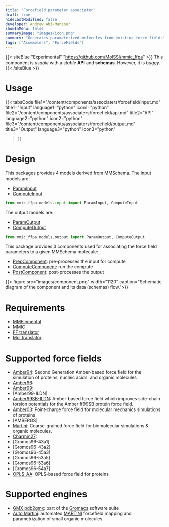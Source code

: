 ```yaml
---
title: "Forcefield parameter associater"
draft: true
hideLastModified: false
developer: Andrew Abi-Mansour
showInMenu: false
summaryImage: "images/icon.png" 
summary: "Generates parameterized molecules from existing force fields"
tags: ["Assemblers", "ForceFields"]
---
```


{{< siteBlue "Experimental" "https://github.com/MolSSI/mmic_ffpa" >}}
This component is *usable* with a *stable* **API** and **schemas**. However, it is *buggy*.
{{< /siteBlue >}}

# Usage
{{< tabsCode
    file1="/content/components/associaters/forcefield/input.md" title1="Input" language1="python" icon1="python"
    file2="/content/components/associaters/forcefield/api.md" title2="API" language2="python" icon2="python"
    file3="/content/components/associaters/forcefield/output.md" title3="Output" language3="python" icon3="python"
>}}

# Design
This packages provides 4 models derived from MMSchema. The input models are:
- [ParamInput](https://github.com/MolSSI/mmic_ffpa/blob/master/mmic_ffpa/models/input.py#L8)
- [ComputeInput](https://github.com/MolSSI/mmic_ffpa/blob/master/mmic_ffpa/models/input.py#L14)

```python
from mmic_ffpa.models.input import ParamInput, ComputeInput
```

The output models are:
- [ParamOutput](https://github.com/MolSSI/mmic_ffpa/blob/master/mmic_ffpa/models/output.py#L12)
- [ComputeOutput](https://github.com/MolSSI/mmic_ffpa/blob/master/mmic_ffpa/models/output.py#L8)

```python
from mmic_ffpa.models.output import ParamOutput, ComputeOutput
```

This package provides 3 components used for associating the force field parameters to a given MMSchema molecule: 
- [PrepComponent](https://github.com/MolSSI/mmic_ffpa/blob/master/mmic_ffpa/components/prep_component.py#L7): pre-processes the input for compute
- [ComputeComponent](https://github.com/MolSSI/mmic_ffpa/blob/master/mmic_ffpa/components/post_component.py#L5): run the compute
- [PostComponent](https://github.com/MolSSI/mmic_ffpa/blob/master/mmic_ffpa/components/post_component.py#L5): post-processes the output

{{< figure src="images/component.png" width="1120" caption="Schematic diagram of the component and its data (schemas) flow.">}}

# Requirements
- [MMElemental](https://github.com/MolSSI/MMElemental)
- [MMIC](https://github.com/MolSSI/mmic)
- [FF translator](/tags/translators)
- [Mol translator](/tags/translators)

# Supported force fields
- [Amber94](https://pubs.acs.org/doi/abs/10.1021/ja00124a002): Second Generation Amber-based force field for the simulation of proteins, nucleic acids, and organic molecules
- [Amber96](): 
- [Amber99](): 
- [Amber99-ILDN]
- [Amber99SB-ILDN](https://pubmed.ncbi.nlm.nih.gov/20408171): Amber-based force field which improves side-chain torsion potentials for the Amber ff99SB protein force field. 
- [Amber03](https://onlinelibrary.wiley.com/doi/abs/10.1002/jcc.10349): Point‐charge force field for molecular mechanics simulations of proteins
- [AMBERGS]
- [Martini](https://pubs.acs.org/doi/10.1021/jp071097f#:~:text=The%20new%20version%2C%20coined%20the,large%20number%20of%20chemical%20compounds):  Coarse-grained force field for biomolecular simulations & organic molecules.
- [Charmm27]():
- [Gromos96-43a1]
- [Gromos96-43a2]
- [Gromos96-45a3]
- [Gromos96-53a5]
- [Gromos96-53a6]
- [Gromos96-54a7]
- [OPLS-AA](https://pubs.acs.org/doi/abs/10.1021/jp003919d): OPLS-based force field for proteins

# Supported engines
- [GMX pdb2gmx](https://manual.gromacs.org/documentation/5.1/onlinehelp/gmx-pdb2gmx.html): part of the [Gromacs](https://www.gromacs.org) software suite
- [Auto Martini](https://github.com/tbereau/auto_martini): automated [MARTINI](http://www.cgmartini.nl) forcefield mapping and parametrization of small organic molecules.

